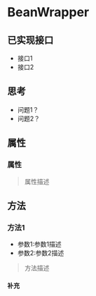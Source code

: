 # BeanWrapper
## 已实现接口
* 接口1
* 接口2
## 思考
* 问题1？
* 问题2？
## 属性
### 属性
> 属性描述

## 方法

### 方法1
* 参数1:参数1描述
* 参数2:参数2描述
> 方法描述

#### 补充